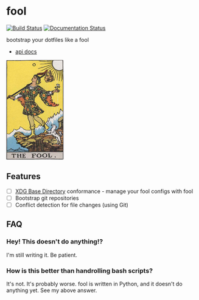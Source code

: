 # fool
[![Build Status](https://travis-ci.org/nathantypanski/fool.svg)](https://travis-ci.org/nathantypanski/fool)
[![Documentation Status](https://readthedocs.org/projects/fool/badge/?version=latest)](https://readthedocs.org/projects/fool/?badge=latest)

bootstrap your dotfiles like a fool

- [api docs](http://fool.readthedocs.org/en/latest/)

![the fool tarot card](doc/source/_static/fool.jpg)

## Features

- [ ] [XDG Base Directory](http://standards.freedesktop.org/basedir-spec/basedir-spec-latest.html) conformance - manage your fool configs with fool
- [ ] Bootstrap git repositories
- [ ] Conflict detection for file changes (using Git)

## FAQ

### Hey! This doesn't do anything!?

I'm still writing it. Be patient.

### How is this better than handrolling bash scripts?

It's not. It's probably worse. fool is written in Python, and it doesn't do
anything yet. See my above answer.

